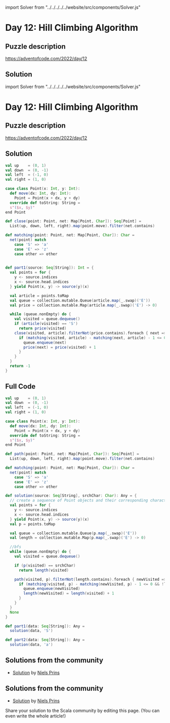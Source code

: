 import Solver from "../../../../../website/src/components/Solver.js"

# Day 12: Hill Climbing Algorithm

## Puzzle description

https://adventofcode.com/2022/day/12

## Solution

import Solver from "../../../../../website/src/components/Solver.js"

# Day 12: Hill Climbing Algorithm

## Puzzle description

https://adventofcode.com/2022/day/12

## Solution

```scala
val up    = (0, 1)
val down  = (0, -1)
val left  = (-1, 0)
val right = (1, 0)

case class Point(x: Int, y: Int):
  def move(dx: Int, dy: Int): 
    Point = Point(x + dx, y + dy)
  override def toString: String =
  s"($x, $y)"
end Point

def close(point: Point, net: Map[Point, Char]): Seq[Point] = 
  List(up, down, left, right).map(point.move).filter(net.contains)

def matching(point: Point, net: Map[Point, Char]): Char = 
  net(point) match
    case 'S' => 'a'
    case 'E' => 'z'
    case other => other
 

def part1(source: Seq[String]): Int = {
  val points = for {
    y <- source.indices
    x <- source.head.indices
  } yield Point(x, y) -> source(y)(x)

  val article = points.toMap
  val queue = collection.mutable.Queue(article.map(_.swap)('E'))
  val price = collection.mutable.Map(article.map(_.swap)('E') -> 0)

  while (queue.nonEmpty) do {
    val visited = queue.dequeue()
    if (article(visited) == 'S') 
      return price(visited)
    close(visited, article).filterNot(price.contains).foreach { next =>
      if (matching(visited, article) - matching(next, article) - 1 <= 0) {
        queue.enqueue(next)
        price(next) = price(visited) + 1
      }
    }
  }
  return -1
}

```

## Full Code
```scala
val up    = (0, 1)
val down  = (0, -1)
val left  = (-1, 0)
val right = (1, 0)

case class Point(x: Int, y: Int):
  def move(dx: Int, dy: Int): 
    Point = Point(x + dx, y + dy)
  override def toString: String =
  s"($x, $y)"
end Point

def path(point: Point, net: Map[Point, Char]): Seq[Point] = 
  List(up, down, left, right).map(point.move).filter(net.contains)

def matching(point: Point, net: Map[Point, Char]): Char = 
  net(point) match
    case 'S' => 'a'
    case 'E' => 'z'
    case other => other

def solution(source: Seq[String], srchChar: Char): Any = {
  // create a sequence of Point objects and their corresponding character in source
  val points = for {
    y <- source.indices
    x <- source.head.indices
  } yield Point(x, y) -> source(y)(x)
  val p = points.toMap

  val queue = collection.mutable.Queue(p.map(_.swap)('E'))
  val length = collection.mutable.Map(p.map(_.swap)('E') -> 0)

  //bfs
  while (queue.nonEmpty) do {
    val visited = queue.dequeue()

    if (p(visited) == srchChar) 
      return length(visited)

    path(visited, p).filterNot(length.contains).foreach { newVisited =>
      if (matching(visited, p) - matching(newVisited, p) - 1 <= 0 && !length.contains(newVisited))  {
        queue.enqueue(newVisited)
        length(newVisited) = length(visited) + 1
      }
    }
  }
  None
}

def part1(data: Seq[String]): Any = 
  solution(data, 'S')

def part2(data: Seq[String]): Any = 
  solution(data, 'a')
```

## Solutions from the community
- [Solution](https://github.com/prinsniels/AdventOfCode2022/blob/master/src/main/scala/day12.scala) by [Niels Prins](https://github.com/prinsniels)

## Solutions from the community
- [Solution](https://github.com/prinsniels/AdventOfCode2022/blob/master/src/main/scala/day12.scala) by [Niels Prins](https://github.com/prinsniels)


Share your solution to the Scala community by editing this page. (You can even write the whole article!)
